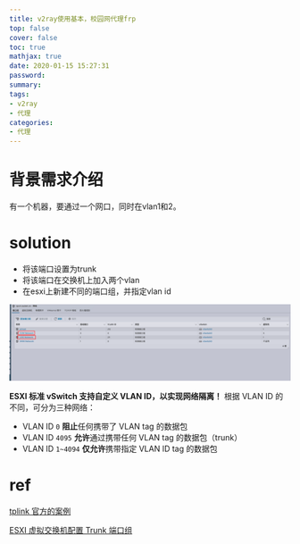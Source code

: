 ```yaml
---
title: v2ray使用基本，校园网代理frp
top: false
cover: false
toc: true
mathjax: true
date: 2020-01-15 15:27:31
password:
summary:
tags:
- v2ray
- 代理
categories:
- 代理
---
```


# 背景需求介绍

有一个机器，要通过一个网口，同时在vlan1和2。





# solution

- 将该端口设置为trunk
- 将该端口在交换机上加入两个vlan
- 在esxi上新建不同的端口组，并指定vlan id

![image-20230622215847377](https://raw.githubusercontent.com/kengerlwl/kengerlwl.github.io/master/image/cbbb7644e3da38099708c7ef6845178b/aa445631645c9b0d948ac904ce1e790d.png)



**ESXI 标准 vSwitch 支持自定义 VLAN ID，以实现网络隔离！**
根据 VLAN ID 的不同，可分为三种网络：

- VLAN ID `0` **阻止**任何携带了 VLAN tag 的数据包
- VLAN ID `4095` **允许**通过携带任何 VLAN tag 的数据包（trunk）
- VLAN ID `1~4094` **仅允许**携带指定 VLAN ID tag 的数据包





# ref

[tplink 官方的案例](https://smb.tp-link.com.cn/service/detail_article_134.html)

[ESXI 虚拟交换机配置 Trunk 端口组](https://blog.csdn.net/shida_csdn/article/details/93899127)
